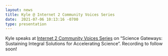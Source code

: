 ```yaml
---
layout: news
title: Kyle @ Internet 2 Community Voices Series
date:  2021-07-06 10:13:16 -0700
type: presentation
---
```


Kyle speaks at [Internet 2 Community Voices Series](https://internet2.edu/internet2-community-voices-series/#science) on “Science Gateways: Sustaining Integral Solutions for Accelerating Science”. Recording to follow soon!
 
